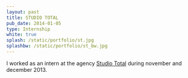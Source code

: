 ```yaml
---
layout: past
title: STUDIO TOTAL
pub_date: 2014-01-05
type: Internship
white: true
splash: /static/portfolio/st.jpg
splashbw: /static/portfolio/st_bw.jpg
---
```


I worked as an intern at the agency [Studio Total](http://en.wikipedia.org/wiki/Studio_Total) during november and december 2013.
